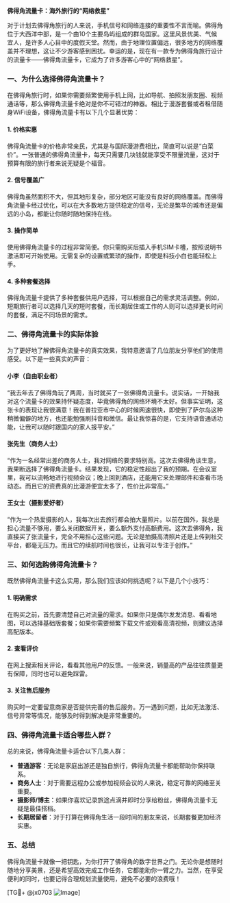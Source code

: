 **佛得角流量卡：海外旅行的“网络救星”**

对于计划去佛得角旅行的人来说，手机信号和网络连接的重要性不言而喻。佛得角位于大西洋中部，是一个由10个主要岛屿组成的群岛国家。这里风景优美、气候宜人，是许多人心目中的度假天堂。然而，由于地理位置偏远，很多地方的网络覆盖并不理想，这让不少游客感到困扰。幸运的是，现在有一款专为佛得角旅行设计的流量卡——佛得角流量卡，它成为了许多游客心中的“网络救星”。

### 一、为什么选择佛得角流量卡？

在佛得角旅行时，如果你需要频繁使用手机上网，比如导航、拍照发朋友圈、视频通话等，那么佛得角流量卡绝对是你不可错过的神器。相比于漫游套餐或者租借随身WiFi设备，佛得角流量卡有以下几个显著优势：

#### 1. **价格实惠**
   佛得角流量卡的价格非常亲民，尤其是与国际漫游费相比，简直可以说是“白菜价”。一张普通的佛得角流量卡，每天只需要几块钱就能享受不限量流量，这对于预算有限的旅行者来说无疑是个福音。

#### 2. **信号覆盖广**
   佛得角虽然面积不大，但其地形复杂，部分地区可能没有良好的网络覆盖。而佛得角流量卡经过优化，可以在大多数地方提供稳定的信号，无论是繁华的城市还是偏远的小岛，都能让你随时随地保持在线。

#### 3. **操作简单**
   使用佛得角流量卡的过程非常简便。你只需购买后插入手机SIM卡槽，按照说明书激活即可开始使用。无需复杂的设置或繁琐的操作，即使是科技小白也能轻松上手。

#### 4. **多种套餐选择**
   佛得角流量卡提供了多种套餐供用户选择，可以根据自己的需求灵活调整。例如，短期旅行者可以选择几天的短时套餐，而长期居住或工作的人则可以选择更长时间的套餐，满足不同场景的需求。

### 二、佛得角流量卡的实际体验

为了更好地了解佛得角流量卡的真实效果，我特意邀请了几位朋友分享他们的使用感受。以下是一些真实的声音：

#### 小李（自由职业者）
“我去年去了佛得角玩了两周，当时就买了一张佛得角流量卡。说实话，一开始我对这个流量卡的效果持怀疑态度，毕竟佛得角的网络环境不太好。但事实证明，这张卡的表现让我很满意！我在普拉亚市中心的时候网速很快，即使到了萨尔岛这种稍微偏僻的地方，也还能勉强刷抖音和微信。最让我惊喜的是，它支持语音通话功能，让我可以随时跟国内的家人报平安。”

#### 张先生（商务人士）
“作为一名经常出差的商务人士，我对网络的要求特别高。这次去佛得角谈生意，我果断选择了佛得角流量卡。结果发现，它的稳定性超出了我的预期。在会议室里，我可以流畅地进行视频会议；晚上回到酒店，还能用它来处理邮件和查看市场动态。而且它的资费真的比漫游便宜太多了，性价比非常高。”

#### 王女士（摄影爱好者）
“作为一个热爱摄影的人，我每次出去旅行都会拍大量照片。以前在国外，我总是担心流量不够用，要么关闭数据开关，要么额外支付高额费用。这次去佛得角，我直接买了张流量卡，完全不用担心这些问题。无论是拍摄高清照片还是上传到社交平台，都毫无压力。而且它的续航时间也很长，让我可以专注于创作。”

### 三、如何选购佛得角流量卡？

既然佛得角流量卡这么实用，那么我们应该如何挑选呢？以下是几个小技巧：

#### 1. **明确需求**
   在购买之前，首先要清楚自己对流量的需求。如果你只是偶尔发发消息、看看地图，可以选择基础版套餐；如果你需要频繁下载文件或观看高清视频，则建议选择高配版本。

#### 2. **查看评价**
   在网上搜索相关评论，看看其他用户的反馈。一般来说，销量高的产品往往质量更有保障，同时也可以避免踩雷。

#### 3. **关注售后服务**
   购买时一定要留意商家是否提供完善的售后服务。万一遇到问题，比如无法激活、信号异常等情况，能够及时得到解决是非常重要的。

### 四、佛得角流量卡适合哪些人群？

总的来说，佛得角流量卡适合以下几类人群：

- **普通游客**：无论是家庭出游还是独自旅行，佛得角流量卡都能帮助你保持联系。
- **商务人士**：对于需要远程办公或参加视频会议的人来说，稳定可靠的网络至关重要。
- **摄影师/博主**：如果你喜欢记录旅途点滴并即时分享给粉丝，佛得角流量卡无疑是最佳搭档。
- **长期居留者**：对于打算在佛得角生活一段时间的朋友来说，长期套餐更加经济实惠。

### 五、总结

佛得角流量卡就像一把钥匙，为你打开了佛得角的数字世界之门。无论你是想随时随地分享美景，还是希望高效完成工作任务，它都能助你一臂之力。当然，在享受便利的同时，也要记得合理规划流量使用，避免不必要的浪费哦！

[TG💪+ @jx0703 ![Image](https://github.com/user-attachments/assets/dbca1d08-cadb-493c-b0ec-ad6f7a83f270)]